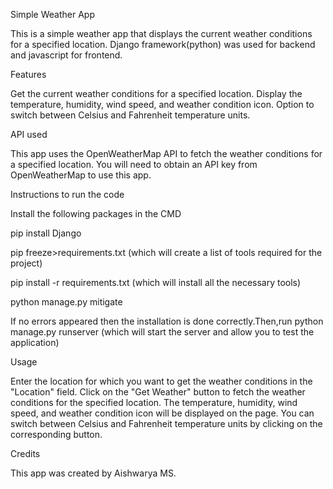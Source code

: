 Simple Weather App

This is a simple weather app that displays the current weather conditions for a specified location.
Django framework(python) was used for backend and javascript for frontend.

Features

Get the current weather conditions for a specified location.
Display the temperature, humidity, wind speed, and weather condition icon.
Option to switch between Celsius and Fahrenheit temperature units.

API used

This app uses the OpenWeatherMap API to fetch the weather conditions for a specified location. 
You will need to obtain an API key from OpenWeatherMap to use this app.

Instructions to run the code

Install the following packages in the CMD

pip install Django

pip freeze>requirements.txt (which will create a list of tools required for the project)

pip install -r requirements.txt (which will install all the necessary tools)

python manage.py mitigate

If no errors appeared then the installation is done correctly.Then,run 
python manage.py runserver (which will start the server and allow you to test the application)

Usage

Enter the location for which you want to get the weather conditions in the "Location" field.
Click on the "Get Weather" button to fetch the weather conditions for the specified location.
The temperature, humidity, wind speed, and weather condition icon will be displayed on the page.
You can switch between Celsius and Fahrenheit temperature units by clicking on the corresponding button.

Credits

This app was created by Aishwarya MS.
